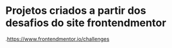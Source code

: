# Projetos criados a partir dos desafios do site frontendmentor

.https://www.frontendmentor.io/challenges